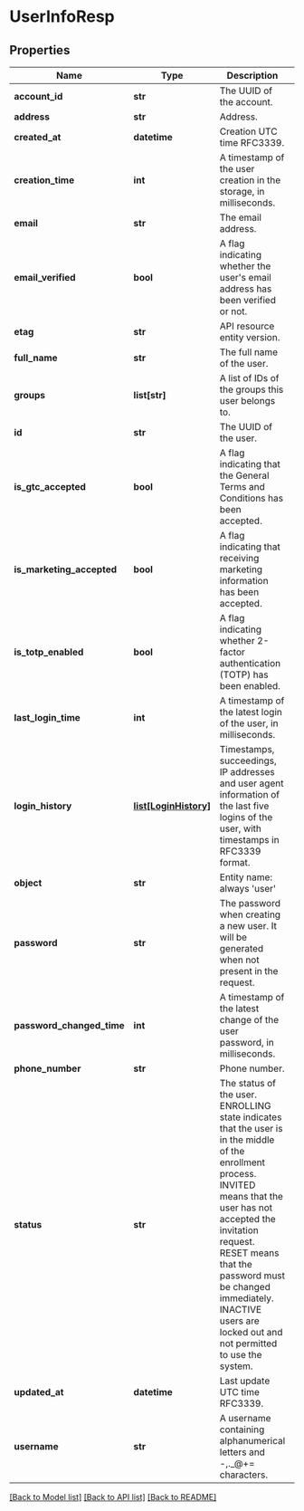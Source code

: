 # UserInfoResp

## Properties
Name | Type | Description | Notes
------------ | ------------- | ------------- | -------------
**account_id** | **str** | The UUID of the account. | 
**address** | **str** | Address. | [optional] 
**created_at** | **datetime** | Creation UTC time RFC3339. | [optional] 
**creation_time** | **int** | A timestamp of the user creation in the storage, in milliseconds. | [optional] 
**email** | **str** | The email address. | 
**email_verified** | **bool** | A flag indicating whether the user&#39;s email address has been verified or not. | [optional] 
**etag** | **str** | API resource entity version. | 
**full_name** | **str** | The full name of the user. | [optional] 
**groups** | **list[str]** | A list of IDs of the groups this user belongs to. | [optional] 
**id** | **str** | The UUID of the user. | 
**is_gtc_accepted** | **bool** | A flag indicating that the General Terms and Conditions has been accepted. | [optional] 
**is_marketing_accepted** | **bool** | A flag indicating that receiving marketing information has been accepted. | [optional] 
**is_totp_enabled** | **bool** | A flag indicating whether 2-factor authentication (TOTP) has been enabled. | [optional] 
**last_login_time** | **int** | A timestamp of the latest login of the user, in milliseconds. | [optional] 
**login_history** | [**list[LoginHistory]**](LoginHistory.md) | Timestamps, succeedings, IP addresses and user agent information of the last five logins of the user, with timestamps in RFC3339 format. | [optional] 
**object** | **str** | Entity name: always &#39;user&#39; | 
**password** | **str** | The password when creating a new user. It will be generated when not present in the request. | [optional] 
**password_changed_time** | **int** | A timestamp of the latest change of the user password, in milliseconds. | [optional] 
**phone_number** | **str** | Phone number. | [optional] 
**status** | **str** | The status of the user. ENROLLING state indicates that the user is in the middle of the enrollment process. INVITED means that the user has not accepted the invitation request. RESET means that the password must be changed immediately. INACTIVE users are locked out and not permitted to use the system. | 
**updated_at** | **datetime** | Last update UTC time RFC3339. | [optional] 
**username** | **str** | A username containing alphanumerical letters and -,._@+&#x3D; characters. | [optional] 

[[Back to Model list]](../README.md#documentation-for-models) [[Back to API list]](../README.md#documentation-for-api-endpoints) [[Back to README]](../README.md)


